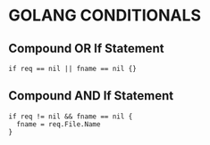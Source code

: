 # GOLANG CONDITIONALS

## Compound OR If Statement
```golang
if req == nil || fname == nil {}
```

## Compound AND If Statement
```golang
if req != nil && fname == nil {
  fname = req.File.Name
}
```
